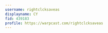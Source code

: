 ```yaml
---
username: rightclcksaveas
displayname: CY
fid: 439183
profile: https://warpcast.com/rightclcksaveas
---
```

  
